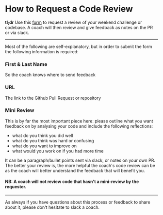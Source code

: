 # How to Request a Code Review


**tl;dr**
Use this [form][1] to request a review of your weekend challenge or codebase. A coach will then review and give feedback as notes on the PR or via slack.

---
Most of the following are self-explanatory, but in order to submit the form the following information is required:

### First & Last Name
So the coach knows where to send feedback

### URL
The link to the Github Pull Request or repository

### Mini Review
This is by far the most important piece here: please outline what you want feedback on by analysing your code and include the following reflections:
- what do you think you did well
- what do you think was hard or confusing
- what do you want to improve on
- what would you work on if you had more time

It can be a paragraph/bullet points sent via slack, or notes on your own PR. The better your review is, the more helpful the coach's code review can be as the coach will better understand the feedback that will benefit you.

#### NB: A coach will not review code that hasn't a mini-review by the requester.


---

As always if you have questions about this process or feedback to share about it, please don't hesitate to slack a coach.



[1]: http://code-review.makersacademy.com/reviews/new
